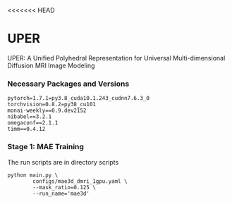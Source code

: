 <<<<<<< HEAD
# UPER
UPER: A Unified Polyhedral Representation for Universal Multi-dimensional Diffusion MRI Image Modeling

### Necessary Packages and Versions
```
pytorch=1.7.1=py3.8_cuda10.1.243_cudnn7.6.3_0
torchvision=0.8.2=py38_cu101
monai-weekly==0.9.dev2152
nibabel==3.2.1
omegaconf==2.1.1
timm==0.4.12
```

### Stage 1: MAE Training
The run scripts are in directory scripts
```
python main.py \
        configs/mae3d_dmri_1gpu.yaml \
        --mask_ratio=0.125 \
        --run_name='mae3d'
```
